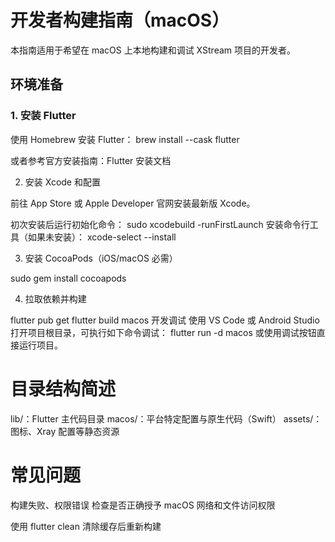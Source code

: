 # 开发者构建指南（macOS）

本指南适用于希望在 macOS 上本地构建和调试 XStream 项目的开发者。

## 环境准备

### 1. 安装 Flutter

使用 Homebrew 安装 Flutter： brew install --cask flutter

或者参考官方安装指南：Flutter 安装文档

2. 安装 Xcode 和配置

前往 App Store 或 Apple Developer 官网安装最新版 Xcode。

初次安装后运行初始化命令： sudo xcodebuild -runFirstLaunch
安装命令行工具（如果未安装）： xcode-select --install

3. 安装 CocoaPods（iOS/macOS 必需）

sudo gem install cocoapods

4. 拉取依赖并构建

flutter pub get
flutter build macos
开发调试
使用 VS Code 或 Android Studio 打开项目根目录，可执行如下命令调试：
flutter run -d macos
或使用调试按钮直接运行项目。

# 目录结构简述

lib/：Flutter 主代码目录
macos/：平台特定配置与原生代码（Swift）
assets/：图标、Xray 配置等静态资源

# 常见问题
构建失败、权限错误
检查是否正确授予 macOS 网络和文件访问权限

使用 flutter clean 清除缓存后重新构建
